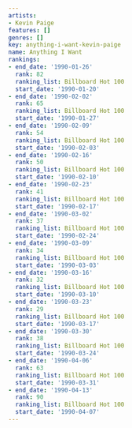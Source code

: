 ```yaml
---
artists:
- Kevin Paige
features: []
genres: []
key: anything-i-want-kevin-paige
name: Anything I Want
rankings:
- end_date: '1990-01-26'
  rank: 82
  ranking_list: Billboard Hot 100
  start_date: '1990-01-20'
- end_date: '1990-02-02'
  rank: 65
  ranking_list: Billboard Hot 100
  start_date: '1990-01-27'
- end_date: '1990-02-09'
  rank: 54
  ranking_list: Billboard Hot 100
  start_date: '1990-02-03'
- end_date: '1990-02-16'
  rank: 50
  ranking_list: Billboard Hot 100
  start_date: '1990-02-10'
- end_date: '1990-02-23'
  rank: 41
  ranking_list: Billboard Hot 100
  start_date: '1990-02-17'
- end_date: '1990-03-02'
  rank: 37
  ranking_list: Billboard Hot 100
  start_date: '1990-02-24'
- end_date: '1990-03-09'
  rank: 34
  ranking_list: Billboard Hot 100
  start_date: '1990-03-03'
- end_date: '1990-03-16'
  rank: 32
  ranking_list: Billboard Hot 100
  start_date: '1990-03-10'
- end_date: '1990-03-23'
  rank: 29
  ranking_list: Billboard Hot 100
  start_date: '1990-03-17'
- end_date: '1990-03-30'
  rank: 38
  ranking_list: Billboard Hot 100
  start_date: '1990-03-24'
- end_date: '1990-04-06'
  rank: 63
  ranking_list: Billboard Hot 100
  start_date: '1990-03-31'
- end_date: '1990-04-13'
  rank: 90
  ranking_list: Billboard Hot 100
  start_date: '1990-04-07'
---
```


